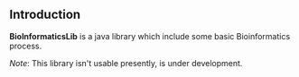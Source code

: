 ## Introduction
**BioInformaticsLib** is a java library which include some basic Bioinformatics process.

*Note*: This library isn't usable presently, is under development.
